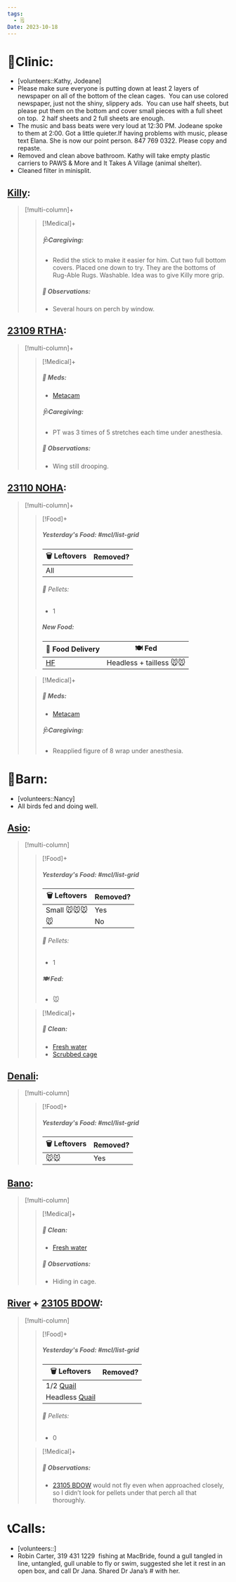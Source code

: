 ```yaml
---
tags:
  - 🗒️
Date: 2023-10-18
---
```


# 🏥Clinic:
- [volunteers::Kathy, Jodeane]
- Please make sure everyone is putting down at least 2 layers of newspaper on all of the bottom of the clean cages.  You can use colored newspaper, just not the shiny, slippery ads.  You can use half sheets, but please put them on the bottom and cover small pieces with a full sheet on top.  2 half sheets and 2 full sheets are enough.
- The music and bass beats were very loud at 12:30 PM. Jodeane spoke to them at 2:00. Got a little quieter.If having problems with music, please text Elana. She is now our point person. 847 769 0322. Please copy and repaste.
- Removed and clean above bathroom. Kathy will take empty plastic carriers to PAWS & More and It Takes A Village (animal shelter).
- Cleaned filter in minisplit.

## [Killy](../RARE%20Birds/Ed%20Birds/Killy.md):
> [!multi-column]+
>
>> [!Medical]+
>> ##### 🩺Caregiving:
>> - Redid the stick to make it easier for him. Cut two full bottom covers. Placed one down to try. They are the bottoms of Rug-Able Rugs. Washable. Idea was to give Killy more grip.
>>
>> ##### 🔭 Observations:
>> - Several hours on perch by window.

## [23109 RTHA](../RARE%20Birds/23109%20RTHA.md):
> [!multi-column]+
>
>> [!Medical]+
>> ##### 💊 Meds:
>> - [Metacam](../Admin/Codes/Medication/Metacam.md)
>>
>> ##### 🩺Caregiving:
>> - PT was 3 times of 5 stretches each time under anesthesia.
>>
>> ##### 🔭 Observations:
>> - Wing still drooping.

## [23110 NOHA](../RARE%20Birds/23110%20NOHA.md):
> [!multi-column]+
>
>> [!Food]+
>> ##### Yesterday's Food: #mcl/list-grid
>> |🗑️ Leftovers| Removed?
>> |---|---|
>>|All|
>>
>>###### 💩 Pellets:
>>- 1
>>
>> ##### New Food:
>> |🚚 Food Delivery| 🍽️ Fed|
>> |---|---|
>>|[HF](%F0%9F%AB%B1%20Handfed.md)|Headless + tailless 🐭🐭
>
>> [!Medical]+
>> ##### 💊 Meds:
>> - [Metacam](../Admin/Codes/Medication/Metacam.md)
>>
>> ##### 🩺Caregiving:
>> - Reapplied figure of 8 wrap under anesthesia.
>>

# 🏡Barn:
- [volunteers::Nancy]
- All birds fed and doing well.

## [Asio](../RARE%20Birds/Ed%20Birds/Asio.md):
> [!multi-column]
>
>> [!Food]+
>> ##### Yesterday's Food: #mcl/list-grid
>> |🗑️ Leftovers| Removed?
>> |---|---|
>>|Small 🐭🐭🐭|Yes|
>>|🐭|No
>>
>>###### 💩 Pellets:
>>- 1
>>
>> ##### 🍽️ Fed:
>> - 🐭
>
>> [!Medical]+
>>##### 🫧 Clean:
>>- [Fresh water](../Admin/Codes/Fresh%20water.md)
>>- [Scrubbed cage](../Admin/Codes/Scrubbed%20cage.md)
>>

## [Denali](../RARE%20Birds/Ed%20Birds/Denali.md):
> [!multi-column]
>
>> [!Food]+
>> ##### Yesterday's Food: #mcl/list-grid
>> |🗑️ Leftovers| Removed?
>> |---|---|
>>|🐭🐭|Yes
>>

## [Bano](../RARE%20Birds/Ed%20Birds/Bano.md):
> [!multi-column]
>
>> [!Medical]+
>>##### 🫧 Clean:
>>- [Fresh water](../Admin/Codes/Fresh%20water.md)
>>
>> ##### 🔭 Observations:
>> - Hiding in cage.

## [River](../RARE%20Birds/Ed%20Birds/River.md) + [23105 BDOW](../RARE%20Birds/23105%20BDOW.md):
> [!multi-column]
>
>> [!Food]+
>> ##### Yesterday's Food: #mcl/list-grid
>> |🗑️ Leftovers| Removed?
>> |---|---|
>>|1/2 [Quail](../Admin/Codes/Food/Quail.md)|
>>|Headless [Quail](../Admin/Codes/Food/Quail.md)|
>>
>>###### 💩 Pellets:
>>- 0
>
>> [!Medical]+
>> ##### 🔭 Observations:
>> - [23105 BDOW](../RARE%20Birds/23105%20BDOW.md) would not fly even when approached closely, so I didn’t look for pellets under that perch all that thoroughly.

# 📞Calls:
- [volunteers::]
- Robin Carter, 319 431 1229  fishing at MacBride, found a gull tangled in line, untangled, gull unable to fly or swim, suggested she let it rest in an open box, and call Dr Jana. Shared Dr Jana’s # with her.